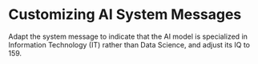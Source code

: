 # Customizing AI System Messages

Adapt the system message to indicate that the AI model is specialized in Information Technology (IT) rather than Data Science, and adjust its IQ to 159.